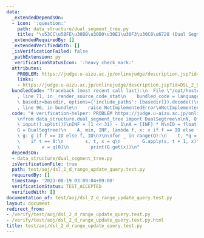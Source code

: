 ```yaml
---
data:
  _extendedDependsOn:
  - icon: ':question:'
    path: data_structure/dual_segment_tree.py
    title: "\u53CC\u5BFE\u30BB\u30B0\u30E1\u30F3\u30C8\u6728 (Dual Segment Tree)"
  _extendedRequiredBy: []
  _extendedVerifiedWith: []
  _isVerificationFailed: false
  _pathExtension: py
  _verificationStatusIcon: ':heavy_check_mark:'
  attributes:
    PROBLEM: https://judge.u-aizu.ac.jp/onlinejudge/description.jsp?id=DSL_2_D
    links:
    - https://judge.u-aizu.ac.jp/onlinejudge/description.jsp?id=DSL_2_D
  bundledCode: "Traceback (most recent call last):\n  File \"/opt/hostedtoolcache/PyPy/3.10.13/x64/lib/pypy3.10/site-packages/onlinejudge_verify/documentation/build.py\"\
    , line 71, in _render_source_code_stat\n    bundled_code = language.bundle(stat.path,\
    \ basedir=basedir, options={'include_paths': [basedir]}).decode()\n  File \"/opt/hostedtoolcache/PyPy/3.10.13/x64/lib/pypy3.10/site-packages/onlinejudge_verify/languages/python.py\"\
    , line 96, in bundle\n    raise NotImplementedError\nNotImplementedError\n"
  code: "# verification-helper: PROBLEM https://judge.u-aizu.ac.jp/onlinejudge/description.jsp?id=DSL_2_D\n\
    \nfrom data_structure.dual_segment_tree import DualSegtree\n\nN, Q = map(int,\
    \ input().split())\nINF = (1 << 31) - 1\nA = [INF] * N\nID = float(\"inf\")\n\
    G = DualSegtree(\n    A, min, INF, lambda f, x: x if f == ID else f, lambda f,\
    \ g: g if f == ID else f, ID\n)\n\nfor _ in range(Q):\n    t, *q = map(int, input().split())\n\
    \    if t == 0:\n        s, t, x = q\n        G.apply(s, t + 1, x)\n    else:\n\
    \        x = q[0]\n        print(G.get(x))\n"
  dependsOn:
  - data_structure/dual_segment_tree.py
  isVerificationFile: true
  path: test/aoj/dsl_2_d_range_update_query.test.py
  requiredBy: []
  timestamp: '2023-08-19 03:09:04+09:00'
  verificationStatus: TEST_ACCEPTED
  verifiedWith: []
documentation_of: test/aoj/dsl_2_d_range_update_query.test.py
layout: document
redirect_from:
- /verify/test/aoj/dsl_2_d_range_update_query.test.py
- /verify/test/aoj/dsl_2_d_range_update_query.test.py.html
title: test/aoj/dsl_2_d_range_update_query.test.py
---
```

